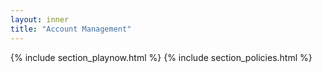 ```yaml
---
layout: inner
title: "Account Management"
---
```

{% include section_playnow.html %}
{% include section_policies.html %}
<script src="/home.js"></script>